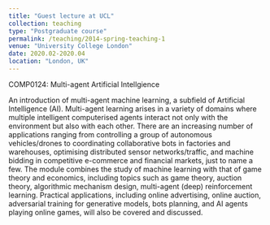 ```yaml
---
title: "Guest lecture at UCL"
collection: teaching
type: "Postgraduate course"
permalink: /teaching/2014-spring-teaching-1
venue: "University College London"
date: 2020.02-2020.04
location: "London, UK"
---
```


COMP0124: Multi-agent Artificial Intellgience

An introduction of multi-agent machine learning, a subfield of Artificial Intelligence (AI). Multi-agent learning arises in a variety of domains where multiple intelligent computerised agents interact not only with the environment but also with each other. There are an increasing number of applications ranging from controlling a group of autonomous vehicles/drones to coordinating collaborative bots in factories and warehouses, optimising distributed sensor networks/traffic, and machine bidding in competitive e-commerce and financial markets, just to name a few. The module combines the study of machine learning with that of game theory and economics, including topics such as game theory, auction theory, algorithmic mechanism design, multi-agent (deep) reinforcement learning. Practical applications, including online advertising, online auction, adversarial training for generative models, bots planning, and AI agents playing online games, will also be covered and discussed.


